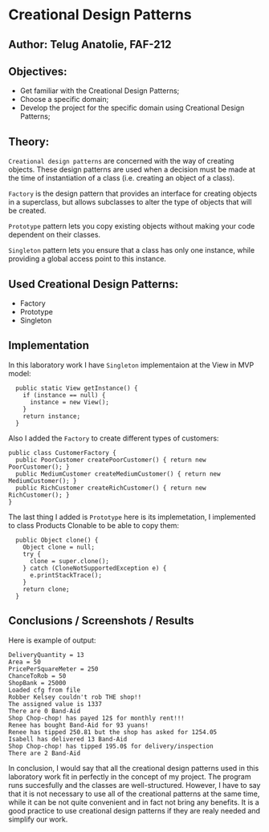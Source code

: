 # Creational Design Patterns


## Author: Telug Anatolie, FAF-212

## Objectives:

* Get familiar with the Creational Design Patterns;
* Choose a specific domain;
* Develop the project for the specific domain using Creational Design Patterns;

## Theory:
`Creational design patterns` are concerned with the way of creating objects. These design patterns are used when a decision must be made at the time of instantiation of a class (i.e. creating an object of a class). 


`Factory` is the design pattern that provides an interface for creating objects in a superclass, but allows subclasses to alter the type of objects that will be created.

`Prototype` pattern lets you copy existing objects without making your code dependent on their classes.

`Singleton` pattern lets you ensure that a class has only one instance, while providing a global access point to this instance.

## Used Creational Design Patterns: 

* Factory
* Prototype
* Singleton


## Implementation
In this laboratory work I have `Singleton` implementaion at the View in MVP model:
```
  public static View getInstance() {
    if (instance == null) {
      instance = new View();
    }
    return instance;
  }
```
Also I added the `Factory` to create different types of customers:
```
public class CustomerFactory {
  public PoorCustomer createPoorCustomer() { return new PoorCustomer(); }
  public MediumCustomer createMediumCustomer() { return new MediumCustomer(); }
  public RichCustomer createRichCustomer() { return new RichCustomer(); }
}
```
The last thing I added is `Prototype` here is its implemetation, I implemented to class Products Clonable to be able to copy them:
```
  public Object clone() {
    Object clone = null;
    try {
      clone = super.clone();
    } catch (CloneNotSupportedException e) {
      e.printStackTrace();
    }
    return clone;
  }
```
## Conclusions / Screenshots / Results 
Here is example of output:
```
DeliveryQuantity = 13
Area = 50
PricePerSquareMeter = 250
ChanceToRob = 50
ShopBank = 25000
Loaded cfg from file
Robber Kelsey couldn't rob THE shop!!
The assigned value is 1337
There are 0 Band-Aid
Shop Chop-chop! has payed 12$ for monthly rent!!!
Renee has bought Band-Aid for 93 yuans!
Renee has tipped 250.81 but the shop has asked for 1254.05
Isabell has delivered 13 Band-Aid
Shop Chop-chop! has tipped 195.0$ for delivery/inspection
There are 2 Band-Aid
```
In conclusion, I would say that all the creational design patterns used in this laboratory work fit in perfectly in the concept of my project. The program runs succesfully and the classes are well-structured. However, I have to say that it is not necessary to use all of the creational patterns at the same time, while it can be not quite convenient and in fact not bring any benefits. It is a good practice to use creational design patterns if they are realy needed and simplify our work.

